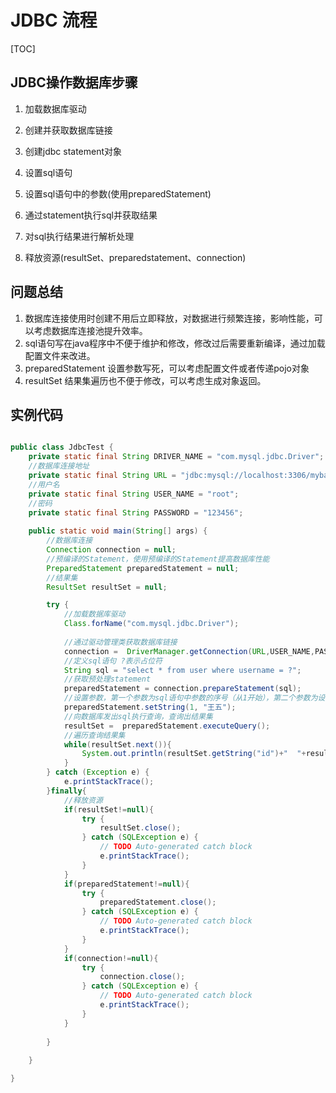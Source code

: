 # JDBC 流程

[TOC]





## JDBC操作数据库步骤

1. 加载数据库驱动

2. 创建并获取数据库链接

3. 创建jdbc statement对象

4. 设置sql语句

5. 设置sql语句中的参数(使用preparedStatement)

6. 通过statement执行sql并获取结果

7. 对sql执行结果进行解析处理

8. 释放资源(resultSet、preparedstatement、connection)


## 问题总结

1. 数据库连接使用时创建不用后立即释放，对数据进行频繁连接，影响性能，可以考虑数据库连接池提升效率。
2. sql语句写在java程序中不便于维护和修改，修改过后需要重新编译，通过加载配置文件来改进。
3. preparedStatement 设置参数写死，可以考虑配置文件或者传递pojo对象
4. resultSet 结果集遍历也不便于修改，可以考虑生成对象返回。



## 实例代码



```java 

public class JdbcTest {
    private static final String DRIVER_NAME = "com.mysql.jdbc.Driver";
    //数据库连接地址
    private static final String URL = "jdbc:mysql://localhost:3306/mybatis";
    //用户名
    private static final String USER_NAME = "root";
    //密码
    private static final String PASSWORD = "123456";
    
    public static void main(String[] args) {
        //数据库连接
        Connection connection = null;
        //预编译的Statement，使用预编译的Statement提高数据库性能
        PreparedStatement preparedStatement = null;
        //结果集
        ResultSet resultSet = null;

        try {
            //加载数据库驱动
            Class.forName("com.mysql.jdbc.Driver");
    
            //通过驱动管理类获取数据库链接
            connection =  DriverManager.getConnection(URL,USER_NAME,PASSWORD);
            //定义sql语句 ?表示占位符
            String sql = "select * from user where username = ?";
            //获取预处理statement
            preparedStatement = connection.prepareStatement(sql);
            //设置参数，第一个参数为sql语句中参数的序号（从1开始），第二个参数为设置的参数值
            preparedStatement.setString(1, "王五");
            //向数据库发出sql执行查询，查询出结果集
            resultSet =  preparedStatement.executeQuery();
            //遍历查询结果集
            while(resultSet.next()){
                System.out.println(resultSet.getString("id")+"  "+resultSet.getString("username"));
            }
        } catch (Exception e) {
            e.printStackTrace();
        }finally{
            //释放资源
            if(resultSet!=null){
                try {
                    resultSet.close();
                } catch (SQLException e) {
                    // TODO Auto-generated catch block
                    e.printStackTrace();
                }
            }
            if(preparedStatement!=null){
                try {
                    preparedStatement.close();
                } catch (SQLException e) {
                    // TODO Auto-generated catch block
                    e.printStackTrace();
                }
            }
            if(connection!=null){
                try {
                    connection.close();
                } catch (SQLException e) {
                    // TODO Auto-generated catch block
                    e.printStackTrace();
                }
            }
    
        }
    
    }

}
```